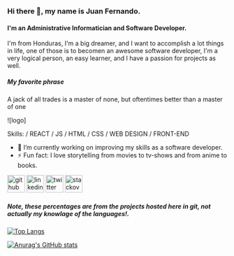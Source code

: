 ### Hi there 👋, my name is Juan Fernando.

#### I'm an Administrative Informatician and Software Developer.
I'm from Honduras, I'm a big dreamer, and I want to accomplish a lot things in life, one of those is to becomen an awesome software developer, I'm a very logical person, an easy learner, and I have a passion for projects as well.

##### My favorite phrase
A jack of all trades is a master of none, but oftentimes better than a master of one

![logo]


Skills: / REACT / JS / HTML / CSS / WEB DESIGN / FRONT-END

- 🔭 I’m currently working on improving my skills as a software developer.
- ⚡ Fun fact: I love storytelling from movies to tv-shows and from anime to books.


[<img src='https://cdn.jsdelivr.net/npm/simple-icons@3.0.1/icons/github.svg' alt='github' height='40'>](https://github.com/juanfercaste)  [<img src='https://cdn.jsdelivr.net/npm/simple-icons@3.0.1/icons/linkedin.svg' alt='linkedin' height='40'>](https://www.linkedin.com/in/https://www.linkedin.com/in/juan-cerrato-a33422167//)  [<img src='https://cdn.jsdelivr.net/npm/simple-icons@3.0.1/icons/twitter.svg' alt='twitter' height='40'>](https://twitter.com/https://twitter.com/Juanfercerrato)  [<img src='https://cdn.jsdelivr.net/npm/simple-icons@3.0.1/icons/stackoverflow.svg' alt='stackoverflow' height='40'>](https://stackoverflow.com/users/https://es.stackoverflow.com/users/277290/fernado-castellon)  

##### Note, these percentages are from the projects hosted here in git, not actually my knowlage of the languages!.

[![Top Langs](https://github-readme-stats-three-wine.vercel.app/api/top-langs/?username=juanfercaste&layout=compact&theme=midnight-purple)](https://github.com/anuraghazra/github-readme-stats)

[![Anurag's GitHub stats](https://github-readme-stats-three-wine.vercel.app/api?username=juanfercaste&show_icons=true&theme=midnight-purple)](https://github.com/anuraghazra/github-readme-stats)

